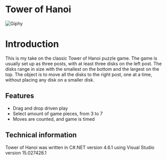 # Tower of Hanoi

![Giphy](https://media.giphy.com/media/j0pcpfV934XgVR4y0o/giphy.gif)

# Introduction

This is my take on the classic Tower of Hanoi puzzle game. The game is usually set up as three posts, with at least three disks on the left post. The disks range in size with the smallest on the bottom and the largest on the top. The object is to move all the disks to the right post, one at a time,  without placing any disk on a smaller disk.

## Features

* Drag and drop driven play
* Select amount of game pieces, from 3 to 7
* Moves are counted, and game is timed 

## Technical information

Tower of Hanoi was written in C#.NET version 4.6.1
using Visual Studio version 15.027428.1
